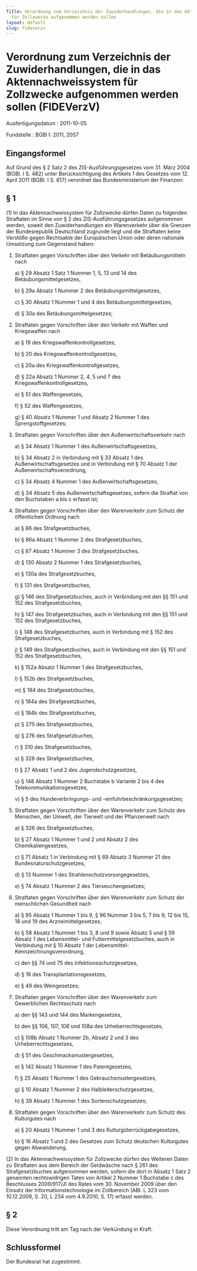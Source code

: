 ```yaml
---
Title: Verordnung zum Verzeichnis der Zuwiderhandlungen, die in das Aktennachweissystem
  für Zollzwecke aufgenommen werden sollen
layout: default
slug: fideverzv
---
```


# Verordnung zum Verzeichnis der Zuwiderhandlungen, die in das Aktennachweissystem für Zollzwecke aufgenommen werden sollen (FIDEVerzV)

Ausfertigungsdatum
:   2011-10-05

Fundstelle
:   BGBl I: 2011, 2057


## Eingangsformel

Auf Grund des § 2 Satz 2 des ZIS-Ausführungsgesetzes vom 31. März 2004
(BGBl. I S. 482) unter Berücksichtigung des Artikels 1 des Gesetzes
vom 12. April 2011 (BGBl. I S. 617) verordnet das Bundesministerium
der Finanzen:


## § 1

(1) In das Aktennachweissystem für Zollzwecke dürfen Daten zu
folgenden Straftaten im Sinne von § 2 des ZIS-Ausführungsgesetzes
aufgenommen werden, soweit den Zuwiderhandlungen ein Warenverkehr über
die Grenzen der Bundesrepublik Deutschland zugrunde liegt und die
Straftaten keine Verstöße gegen Rechtsakte der Europäischen Union oder
deren nationale Umsetzung zum Gegenstand haben:

1.  Straftaten gegen Vorschriften über den Verkehr mit Betäubungsmitteln
    nach

    a)  § 29 Absatz 1 Satz 1 Nummer 1, 5, 13 und 14 des
        Betäubungsmittelgesetzes,


    b)  § 29a Absatz 1 Nummer 2 des Betäubungsmittelgesetzes,


    c)  § 30 Absatz 1 Nummer 1 und 4 des Betäubungsmittelgesetzes,


    d)  § 30a des Betäubungsmittelgesetzes;





2.  Straftaten gegen Vorschriften über den Verkehr mit Waffen und
    Kriegswaffen nach

    a)  § 19 des Kriegswaffenkontrollgesetzes,


    b)  § 20 des Kriegswaffenkontrollgesetzes,


    c)  § 20a des Kriegswaffenkontrollgesetzes,


    d)  § 22a Absatz 1 Nummer 2, 4, 5 und 7 des Kriegswaffenkontrollgesetzes,


    e)  § 51 des Waffengesetzes,


    f)  § 52 des Waffengesetzes,


    g)  § 40 Absatz 1 Nummer 1 und Absatz 2 Nummer 1 des Sprengstoffgesetzes;





3.  Straftaten gegen Vorschriften über den Außenwirtschaftsverkehr nach

    a)  § 34 Absatz 1 Nummer 1 des Außenwirtschaftsgesetzes,


    b)  § 34 Absatz 2 in Verbindung mit § 33 Absatz 1 des
        Außenwirtschaftsgesetzes und in Verbindung mit § 70 Absatz 1 der
        Außenwirtschaftsverordnung,


    c)  § 34 Absatz 4 Nummer 1 des Außenwirtschaftsgesetzes,


    d)  § 34 Absatz 5 des Außenwirtschaftsgesetzes, sofern die Straftat von
        den Buchstaben a bis c erfasst ist;





4.  Straftaten gegen Vorschriften über den Warenverkehr zum Schutz der
    öffentlichen Ordnung nach

    a)  § 86 des Strafgesetzbuches,


    b)  § 86a Absatz 1 Nummer 2 des Strafgesetzbuches,


    c)  § 87 Absatz 1 Nummer 3 des Strafgesetzbuches,


    d)  § 130 Absatz 2 Nummer 1 des Strafgesetzbuches,


    e)  § 130a des Strafgesetzbuches,


    f)  § 131 des Strafgesetzbuches,


    g)  § 146 des Strafgesetzbuches, auch in Verbindung mit den §§ 151 und 152
        des Strafgesetzbuches,


    h)  § 147 des Strafgesetzbuches, auch in Verbindung mit den §§ 151 und 152
        des Strafgesetzbuches,


    i)  § 148 des Strafgesetzbuches, auch in Verbindung mit § 152 des
        Strafgesetzbuches,


    j)  § 149 des Strafgesetzbuches, auch in Verbindung mit den §§ 151 und 152
        des Strafgesetzbuches,


    k)  § 152a Absatz 1 Nummer 1 des Strafgesetzbuches,


    l)  § 152b des Strafgesetzbuches,


    m)  § 184 des Strafgesetzbuches,


    n)  § 184a des Strafgesetzbuches,


    o)  § 184b des Strafgesetzbuches,


    p)  § 275 des Strafgesetzbuches,


    q)  § 276 des Strafgesetzbuches,


    r)  § 310 des Strafgesetzbuches,


    s)  § 328 des Strafgesetzbuches,


    t)  § 27 Absatz 1 und 2 des Jugendschutzgesetzes,


    u)  § 148 Absatz 1 Nummer 2 Buchstabe b Variante 2 bis 4 des
        Telekommunikationsgesetzes,


    v)  § 5 des Hundeverbringungs- und -einfuhrbeschränkungsgesetzes;





5.  Straftaten gegen Vorschriften über den Warenverkehr zum Schutz des
    Menschen, der Umwelt, der Tierwelt und der Pflanzenwelt nach

    a)  § 326 des Strafgesetzbuches,


    b)  § 27 Absatz 1 Nummer 1 und 2 und Absatz 2 des Chemikaliengesetzes,


    c)  § 71 Absatz 1 in Verbindung mit § 69 Absatz 3 Nummer 21 des
        Bundesnaturschutzgesetzes,


    d)  § 13 Nummer 1 des Strahlenschutzvorsorgegesetzes,


    e)  § 74 Absatz 1 Nummer 2 des Tierseuchengesetzes;





6.  Straftaten gegen Vorschriften über den Warenverkehr zum Schutz der
    menschlichen Gesundheit nach

    a)  § 95 Absatz 1 Nummer 1 bis 9, § 96 Nummer 3 bis 5, 7 bis 9, 12 bis 15,
        18 und 19 des Arzneimittelgesetzes,


    b)  § 58 Absatz 1 Nummer 1 bis 3, 8 und 9 sowie Absatz 5 und § 59 Absatz 1
        des Lebensmittel- und Futtermittelgesetzbuches, auch in Verbindung mit
        § 10 Absatz 1 der Lebensmittel-Kennzeichnungsverordnung,


    c)  den §§ 74 und 75 des Infektionsschutzgesetzes,


    d)  § 18 des Transplantationsgesetzes,


    e)  § 49 des Weingesetzes;





7.  Straftaten gegen Vorschriften über den Warenverkehr zum Gewerblichen
    Rechtsschutz nach

    a)  den §§ 143 und 144 des Markengesetzes,


    b)  den §§ 106, 107, 108 und 108a des Urheberrechtsgesetzes,


    c)  § 108b Absatz 1 Nummer 2b, Absatz 2 und 3 des Urheberrechtsgesetzes,


    d)  § 51 des Geschmacksmustergesetzes,


    e)  § 142 Absatz 1 Nummer 1 des Patentgesetzes,


    f)  § 25 Absatz 1 Nummer 1 des Gebrauchsmustergesetzes,


    g)  § 10 Absatz 1 Nummer 2 des Halbleiterschutzgesetzes,


    h)  § 39 Absatz 1 Nummer 1 des Sortenschutzgesetzes;





8.  Straftaten gegen Vorschriften über den Warenverkehr zum Schutz des
    Kulturgutes nach

    a)  § 20 Absatz 1 Nummer 1 und 3 des Kulturgüterrückgabegesetzes,


    b)  § 16 Absatz 1 und 2 des Gesetzes zum Schutz deutschen Kulturgutes
        gegen Abwanderung.







(2) In das Aktennachweissystem für Zollzwecke dürfen des Weiteren
Daten zu Straftaten aus dem Bereich der Geldwäsche nach § 261 des
Strafgesetzbuches aufgenommen werden, sofern die dort in Absatz 1 Satz
2 genannten rechtswidrigen Taten von Artikel 2 Nummer 1 Buchstabe c
des Beschlusses 2009/917/JI des Rates vom 30. November 2009 über den
Einsatz der Informationstechnologie im Zollbereich (ABl. L 323 vom
10\.12.2009, S. 20, L 234 vom 4.9.2010, S. 17) erfasst werden.


## § 2

Diese Verordnung tritt am Tag nach der Verkündung in Kraft.


## Schlussformel

Der Bundesrat hat zugestimmt.

